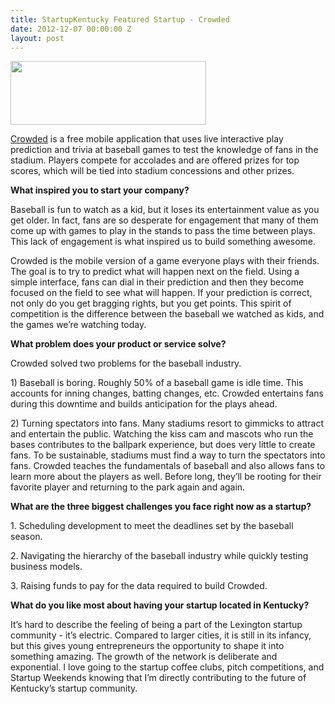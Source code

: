 ```yaml
---
title: StartupKentucky Featured Startup - Crowded
date: 2012-12-07 00:00:00 Z
layout: post
---
```

 
<p><img alt="" height="102" src="http://www.startupkentucky.com/images/stories/crowdedlogofinal.png" width="313"/></p>
<p><a href="http://www.stadionaut.com/" target="_blank">Crowded</a> is a free mobile application that uses live interactive play prediction and trivia at baseball games to test the knowledge of fans in the stadium. Players compete for accolades and are offered prizes for top scores, which will be tied into stadium concessions and other prizes.</p>
<p><strong>What inspired you to start your company?</strong></p>
<p>Baseball is fun to watch as a kid, but it loses its entertainment value as you get older. In fact, fans are so desperate for engagement that many of them come up with games to play in the stands to pass the time between plays. This lack of engagement is what inspired us to build something awesome.</p>
<p>Crowded is the mobile version of a game everyone plays with their friends. The goal is to try to predict what will happen next on the field. Using a simple interface, fans can dial in their prediction and then they become focused on the field to see what will happen. If your prediction is correct, not only do you get bragging rights, but you get points. This spirit of competition is the difference between the baseball we watched as kids, and the games we&rsquo;re watching today.</p>
<p><strong>What problem does your product or service solve?</strong></p>
<p>Crowded solved two problems for the baseball industry.</p>
<p>1) Baseball is boring. Roughly 50% of a baseball game is idle time. This accounts for inning changes, batting changes, etc. Crowded entertains fans during this downtime and builds anticipation for the plays ahead.</p>
<p>2) Turning spectators into fans. Many stadiums resort to gimmicks to attract and entertain the public. Watching the kiss cam and mascots who run the bases contributes to the ballpark experience, but does very little to create fans. To be sustainable, stadiums must find a way to turn the spectators into fans. Crowded teaches the fundamentals of baseball and also allows fans to learn more about the players as well. Before long, they&rsquo;ll be rooting for their favorite player and returning to the park again and again.</p>
<p><strong>What are the three biggest challenges you face right now as a startup?</strong></p>
<p>1. Scheduling development to meet the deadlines set by the baseball season.</p>
<p>2. Navigating the hierarchy of the baseball industry while quickly testing business models.</p>
<p>3. Raising funds to pay for the data required to build Crowded.</p>
<p><strong>What do you like most about having your startup located in Kentucky?</strong></p>
<p>It&rsquo;s hard to describe the feeling of being a part of the Lexington startup community - it&rsquo;s electric. Compared to larger cities, it is still in its infancy, but this gives young entrepreneurs the opportunity to shape it into something amazing. The growth of the network is deliberate and exponential. I love going to the startup coffee clubs, pitch competitions, and Startup Weekends knowing that I&rsquo;m directly contributing to the future of Kentucky&rsquo;s startup community.</p>
